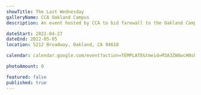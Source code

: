 ```yaml
---
showTitle: The Last Wednesday
galleryName: CCA Oakland Campus
description: An event hosted by CCA to bid farewall to the Oakland Campus.

dateStart: 2022-04-27
dateEnd: 2022-05-05
location: 5212 Broadway, Oakland, CA 94618

calendar: calendar.google.com/event?action=TEMPLATE&tmeid=M3A3ZW8wcHNsb29wMWdqNWE0cDMxYmxqMzggamxpdGhnb3dAY2NhLmVkdQ&tmsrc=jlithgow%40cca.edu

photoAmount: 0

featured: false
published: true
---
```

